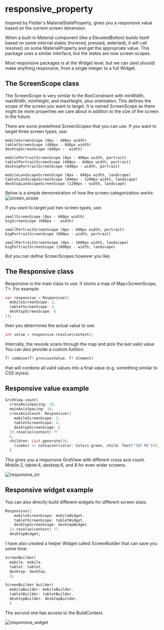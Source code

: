 # responsive_property

Inspired by Flutter's MaterialStateProperty, gives you a responsive value based on the current screen dimension.

When a built-in Material component (like a ElevatedButton) builds itself based on some internal states (hovered, pressed, selected), it will call resolve() on some MaterialProperty and get the appropriate value. This package uses a similar interface, but the states are now screen scopes.

Most responsive packages is at the Widget level, but we can (and should) make anything responsive, from a single integer to a full Widget.

## The ScreenScope class

The ScreenScope is very similar to the BoxConstraint with minWidth, maxWidth, minHeight, and maxHeight, plus orientation. This defines the scope of the screen you want to target. It is named ScreenScope as there might be more properties we care about in addtion to the size of the screen in the future.

There are some predefined ScreenScopes that you can use. If you want to target three screen types, use:
```
mobileScreenScope (0px - 480px width)
tabletScreenScope (480px - 840px width)
desktopScreenScope (840px -  width)
```
```
mobilePortraitScreenScope (0px - 480px width, portrait)
tabletPortraitScreenScope (480px - 840px width, portrait)
desktopPortraitScreenScope (840px - width, portrait)
```
```
mobileLandscapeScreenScope (0px - 840px width, landscape)
tabletLandscapeScreenScope (840px - 1200px width, landscape)
desktopLandscapeScreenScope (1200px - width, landscape)
```
Below is a simple demonstration of how the screen categorization works:
![screen_scope](https://i.imgur.com/jbqQxxJ.png)

If you want to target just two screen types, use:
```
smallScreenScope (0px - 600px width)
bigScreenScope (600px -  width)
```
```
smallPortraitScreenScope (0px - 600px width, portrait)
bigPortraitScreenScope (600px - width, portrait)
```
```
smallPortraitScreenScope (0px - 1000px width, landscape)
bigPortraitScreenScope (1000px - width, landscape)
```

But you can define ScreenScopes however you like.

## The Responsive class

Responsive<T> is the main class to use. It stores a map of Map<ScreenScope, T>. For example:

```dart
var responsive = Responsive({
  mobileScreenScope: 2,
  tabletScreenScope: 4,
  desktopScreenScope: 6
});
```

then you determines the actual value to use:
```dart
int value = responsive.resolve(context);
```

Internally, the resovle scans through the map and pick the last valid value. You can also provide a custom funtion:
```dart
T? combine(T? previousValue, T? element)
```
that will combine all valid values into a final value (e.g. something similar to CSS styles).

## Responsive value example

```dart
GridView.count(
  crossAxisSpacing: 10,
  mainAxisSpacing: 10,
  crossAxisCount: Responsive({
    mobileScreenScope: 2,
    tabletScreenScope: 4,
    desktopScreenScope: 6
  }).resolve(context) ??
  6,
  children: List.generate(30,
    (index) => Container(color: Colors.green, child: Text("TAP ME"))),
  )
```

This gives you a responsive GridView with different cross axis count. Mobile:2, tablet:4, desktop:6, and 8 for even wider screens.

![responsive_int](https://i.imgur.com/2ULrZ7Z.gif)

## Responsive widget example

You can also directly build different widgets for different screen sizes.
```dart
Responsive({
    mobileScreenScope: mobileWidget,
    tabletScreenScope: tabletWidget,
    desktopScreenScope: desktopWidget,
  }).resolve(context) ??
  desktopWidget;
```

I have also created a helper Widget called ScreenBuilder that can save you some time:
```dart
ScreenBuilder(
  mobile: mobile,
  tablet: tablet,
  desktop: desktop,
  );
```
```dart
ScreenBuilder.builder(
  mobileBuilder: mobileBuilder,
  tabletBuilder: tabletBuilder,
  desktopBuilder: desktopBuilder,
  )
```

The second one has access to the BuildContext.

![responsive_widget](https://i.imgur.com/VyivaXL.gif)

